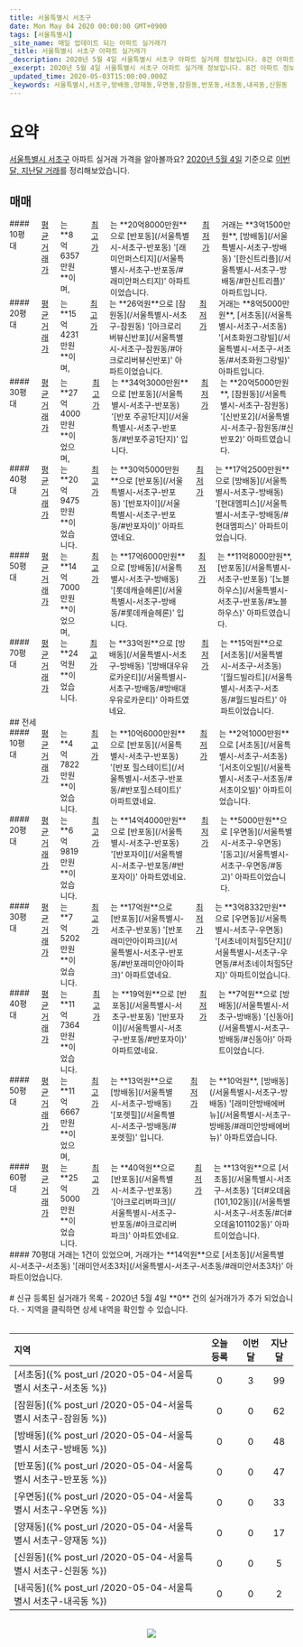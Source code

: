 ```yaml
---
title: 서울특별시 서초구
date: Mon May 04 2020 00:00:00 GMT+0900
tags: [서울특별시]
_site_name: 매일 업데이트 되는 아파트 실거래가
_title: 서울특별시 서초구 아파트 실거래가
_description: 2020년 5월 4일 서울특별시 서초구 아파트 실거래 정보입니다. 8건 아파트 정보가 있습니다.
_excerpt: 2020년 5월 4일 서울특별시 서초구 아파트 실거래 정보입니다. 8건 아파트 정보가 있습니다.
_updated_time: 2020-05-03T15:00:00.000Z
_keywords: 서울특별시,서초구,방배동,양재동,우면동,잠원동,반포동,서초동,내곡동,신원동
---
```



# 요약
<ins>서울특별시 서초구</ins> 아파트 실거래 가격을 알아볼까요? <ins>2020년 5월 4일</ins> 기준으로 <ins>이번달, 지난달 거래</ins>를 정리해보았습니다.

## 매매
<div class="container">
<div class="six columns" markdown="1">
#### 10평대
<ins>평균 거래가</ins>는 **8억6357만원**이며, <ins>최고가</ins>는 **20억8000만원**으로 [반포동](/서울특별시-서초구-반포동) '[래미안퍼스티지](/서울특별시-서초구-반포동/#래미안퍼스티지)' 아파트이었습니다. <ins>최저가</ins> 거래는 **3억1500만원**, [방배동](/서울특별시-서초구-방배동) '[한신트리플](/서울특별시-서초구-방배동/#한신트리플)' 아파트입니다.
</div>
<div class="six columns" markdown="1">
#### 20평대
<ins>평균 거래가</ins>는 **15억4231만원**이며, <ins>최고가</ins>는 **26억원**으로 [잠원동](/서울특별시-서초구-잠원동) '[아크로리버뷰신반포](/서울특별시-서초구-잠원동/#아크로리버뷰신반포)' 아파트이었습니다. <ins>최저가</ins> 거래는 **8억5000만원**, [서초동](/서울특별시-서초구-서초동) '[서초화원그랑빌](/서울특별시-서초구-서초동/#서초화원그랑빌)' 아파트입니다.
</div>
</div>
<div class="container">
<div class="six columns" markdown="1">
#### 30평대
<ins>평균 거래가</ins>는 **27억4000만원**이었으며, <ins>최고가</ins>는 **34억3000만원**으로 [반포동](/서울특별시-서초구-반포동) '[반포 주공1단지](/서울특별시-서초구-반포동/#반포주공1단지)' 입니다. <ins>최저가</ins>는 **20억5000만원**, [잠원동](/서울특별시-서초구-잠원동) '[신반포2](/서울특별시-서초구-잠원동/#신반포2)' 아파트였습니다.
</div>
<div class="six columns" markdown="1">
#### 40평대
<ins>평균 거래가</ins>는 **20억9475만원**이었습니다. <ins>최고가</ins>는 **30억5000만원**으로 [반포동](/서울특별시-서초구-반포동) '[반포자이](/서울특별시-서초구-반포동/#반포자이)' 아파트였네요. <ins>최저가</ins>는 **17억2500만원**으로 [방배동](/서울특별시-서초구-방배동) '[현대멤피스](/서울특별시-서초구-방배동/#현대멤피스)' 아파트이었습니다.
</div>
</div>
<div class="container">
<div class="six columns" markdown="1">
#### 50평대
<ins>평균 거래가</ins>는 **14억7000만원**이었으며, <ins>최고가</ins>는 **17억6000만원**으로 [방배동](/서울특별시-서초구-방배동) '[롯데캐슬헤론](/서울특별시-서초구-방배동/#롯데캐슬헤론)' 입니다. <ins>최저가</ins>는 **11억8000만원**, [반포동](/서울특별시-서초구-반포동) '[노블하우스](/서울특별시-서초구-반포동/#노블하우스)' 아파트였습니다.
</div>
<div class="six columns" markdown="1">
#### 70평대
<ins>평균 거래가</ins>는 **24억원**이었습니다. <ins>최고가</ins>는 **33억원**으로 [방배동](/서울특별시-서초구-방배동) '[방배대우유로카운티](/서울특별시-서초구-방배동/#방배대우유로카운티)' 아파트였네요. <ins>최저가</ins>는 **15억원**으로 [서초동](/서울특별시-서초구-서초동) '[월드빌라트](/서울특별시-서초구-서초동/#월드빌라트)' 아파트이었습니다.
</div>
</div>
## 전세
<div class="container">
<div class="six columns" markdown="1">
#### 10평대
<ins>평균 거래가</ins>는 **4억7822만원**이었습니다. <ins>최고가</ins>는 **10억6000만원**으로 [반포동](/서울특별시-서초구-반포동) '[반포 힐스테이트](/서울특별시-서초구-반포동/#반포힐스테이트)' 아파트였네요. <ins>최저가</ins>는 **2억1000만원**으로 [서초동](/서울특별시-서초구-서초동) '[서초이오빌](/서울특별시-서초구-서초동/#서초이오빌)' 아파트이었습니다.
</div>
<div class="six columns" markdown="1">
#### 20평대
<ins>평균 거래가</ins>는 **6억9819만원**이었습니다. <ins>최고가</ins>는 **14억4000만원**으로 [반포동](/서울특별시-서초구-반포동) '[반포자이](/서울특별시-서초구-반포동/#반포자이)' 아파트였네요. <ins>최저가</ins>는 **5000만원**으로 [우면동](/서울특별시-서초구-우면동) '[동고](/서울특별시-서초구-우면동/#동고)' 아파트이었습니다.
</div>
</div>
<div class="container">
<div class="six columns" markdown="1">
#### 30평대
<ins>평균 거래가</ins>는 **7억5202만원**이었습니다. <ins>최고가</ins>는 **17억원**으로 [반포동](/서울특별시-서초구-반포동) '[반포래미안아이파크](/서울특별시-서초구-반포동/#반포래미안아이파크)' 아파트였네요. <ins>최저가</ins>는 **3억8332만원**으로 [우면동](/서울특별시-서초구-우면동) '[서초네이처힐5단지](/서울특별시-서초구-우면동/#서초네이처힐5단지)' 아파트이었습니다.
</div>
<div class="six columns" markdown="1">
#### 40평대
<ins>평균 거래가</ins>는 **11억7364만원**이었습니다. <ins>최고가</ins>는 **19억원**으로 [반포동](/서울특별시-서초구-반포동) '[반포자이](/서울특별시-서초구-반포동/#반포자이)' 아파트였네요. <ins>최저가</ins>는 **7억원**으로 [방배동](/서울특별시-서초구-방배동) '[신동아](/서울특별시-서초구-방배동/#신동아)' 아파트이었습니다.
</div>
</div>
<div class="container">
<div class="six columns" markdown="1">
#### 50평대
<ins>평균 거래가</ins>는 **11억6667만원**이었으며, <ins>최고가</ins>는 **13억원**으로 [방배동](/서울특별시-서초구-방배동) '[포렛힐](/서울특별시-서초구-방배동/#포렛힐)' 입니다. <ins>최저가</ins>는 **10억원**, [방배동](/서울특별시-서초구-방배동) '[래미안방배에버뉴](/서울특별시-서초구-방배동/#래미안방배에버뉴)' 아파트였습니다.
</div>
<div class="six columns" markdown="1">
#### 60평대
<ins>평균 거래가</ins>는 **25억5000만원**이었습니다. <ins>최고가</ins>는 **40억원**으로 [반포동](/서울특별시-서초구-반포동) '[아크로리버파크](/서울특별시-서초구-반포동/#아크로리버파크)' 아파트였네요. <ins>최저가</ins>는 **13억원**으로 [서초동](/서울특별시-서초구-서초동) '[더#오데움(101,102동)](/서울특별시-서초구-서초동/#더#오데움101102동)' 아파트이었습니다.
</div>
</div>
<div class="container">
<div class="twelve columns" markdown="1">
#### 70평대
거래는 1건이 있었으며, 거래가는 **14억원**으로 [서초동](/서울특별시-서초구-서초동) '[래미안서초3차](/서울특별시-서초구-서초동/#래미안서초3차)' 아파트이었습니다.
</div>
</div>


<br>
# 신규 등록된 실거래가 목록
- 2020년 5월 4일 **0** 건의 실거래가가 추가 되었습니다.
- 지역을 클릭하면 상세 내역을 확인할 수 있습니다.
<br><br>

| 지역 | 오늘 등록 | 이번달 | 지난달 |
|:---|:---:|:---:|:---:|
| [서초동]({% post_url /2020-05-04-서울특별시 서초구-서초동 %}) | 0 | 3 | 99|
| [잠원동]({% post_url /2020-05-04-서울특별시 서초구-잠원동 %}) | 0 | 0 | 62|
| [방배동]({% post_url /2020-05-04-서울특별시 서초구-방배동 %}) | 0 | 0 | 48|
| [반포동]({% post_url /2020-05-04-서울특별시 서초구-반포동 %}) | 0 | 0 | 47|
| [우면동]({% post_url /2020-05-04-서울특별시 서초구-우면동 %}) | 0 | 0 | 33|
| [양재동]({% post_url /2020-05-04-서울특별시 서초구-양재동 %}) | 0 | 0 | 17|
| [신원동]({% post_url /2020-05-04-서울특별시 서초구-신원동 %}) | 0 | 0 | 5|
| [내곡동]({% post_url /2020-05-04-서울특별시 서초구-내곡동 %}) | 0 | 0 | 2|

<p align="center"><br><img src="https://via.placeholder.com/700x120"><br></p>
